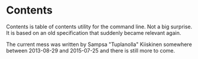 # Contents

Contents is table of contents utility for the command line.
Not a big surprise.
It is based on an old specification that suddenly became relevant again.

The current mess was written by Sampsa "Tuplanolla" Kiiskinen somewhere between
2013-08-29 and 2015-07-25 and there is still more to come.
